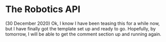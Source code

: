 # The Robotics API
(30 December 2020)
Ok, I know I have been teasing this for a while now, but I have finally got the template set up and ready to go.
Hopefully, by tomorrow, I will be able to get the comment section up and running again.
